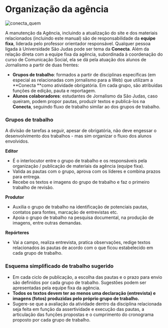 # Organização da agência

![](http://conecta.usjt.br/wp-content/uploads/2017/05/conecta_quem.jpg "conecta\_quem")

A manutenção da Agência, incluindo a atualização do site e dos materiais relacionados \(incluindo este manual\) são de responsabilidade da **equipe fixa**, liderada pelo professor orientador responsável. Qualquer pessoa ligada à Universidade São Judas pode ser tema da **Conecta**. Além da relação direta com a equipe fixa da agência, subordinada à coordenação do curso de Comunicação Social, ela se dá pela atuação dos alunos de Jornalismo a partir de duas frentes:

* **Grupos de trabalho**: formados a partir de disciplinas específicas \(em especial as relacionadas com jornalismo para a Web\) que utilizam a **Conecta **como atividade obrigatória. Em cada grupo, são atribuídas funções de edição, pauta e reportagem.
* **Alunos colaboradores**: estudantes de Jornalismo da São Judas, caso queiram, podem propor pautas, produzir textos e publicá-los na **Conecta**, seguindo fluxo de trabalho similar ao dos grupos de trabalho.

### Grupos de trabalho

A divisão de tarefas a seguir, apesar de obrigatória, não deve engessar o desenvolvimento dos trabalhos - mas sim organizar o fluxo dos alunos envolvidos.

**Editor**

* É o interlocutor entre o grupo de trabalho e os responsáveis pela organização / publicação de materiais da agência \(equipe fixa\).
* Valida as pautas com o grupo, aprova com os líderes e combina prazos para entrega.
* Recebe os textos e imagens do grupo de trabalho e faz o primeiro trabalho de revisão.

**Produtor**

* Auxilia o grupo de trabalho na identificação de potenciais pautas, contatos para fontes, marcação de entrevistas etc.
* Apoia o grupo de trabalho na pesquisa documental, na produção de imagens, entre outras demandas.

**Repórteres**

* Vai a campo, realiza entrevista, pratica observações, redige textos relacionados às pautas de acordo com o que ficou estabelecido em cada grupo de trabalho.

### Esquema simplificado de trabalho sugerido

* Em cada ciclo de publicação, a escolha das pautas e o prazo para envio são definidos por cada grupo de trabalho. Sugestões podem ser apresentadas pela equipe fixa da agência.
* **Todos os textos devem ter ao menos uma declaração \(entrevista\) e imagens \(fotos\) produzidas pelo próprio grupo de trabalho.**
* Sugere-se que a avaliação da atividade dentro da disciplina relacionada seja feita em função da assertividade e execução das pautas, a articulação das funções propostas e o cumprimento do cronograma proposto por cada grupo de trabalho.



